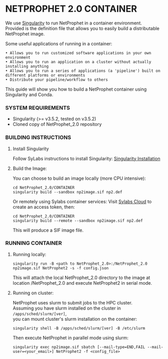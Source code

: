 # NETPROPHET 2.0 CONTAINER

We use [Singularity](https://sylabs.io/singularity/) to run NetProphet in a container environment.  
Provided is the definition file that allows you to easily build a distributable NetProphet image.

Some useful applications of running in a container:

    • Allows you to run customized software applications in your own environment  
    • Allows you to run an application on a cluster without actually installing anything 
    • Allows you to run a series of applications (a 'pipeline') built on different platforms or environments
    • Distribute your pipeline/workflow to others 

This guide will show you how to build a NetProphet container using Singularity and Conda.


### SYSTEM REQUIREMENTS

* Singularity (>= v3.5.2, tested on v3.5.2)
* Cloned copy of NetProphet_2.0 repository


### BUILDING INSTRUCTIONS

1. Install Singularity
	
    Follow SyLabs instructions to install Singularity:
    [Singularity Installation](https://sylabs.io/guides/3.5/user-guide/quick_start.html#quick-installation-steps)

2. Build the Image:

    You can choose to build an image locally (more CPU intensive):

	```
    cd NetProphet_2.0/CONTAINER
    singularity build --sandbox np2image.sif np2.def
	```

    Or remotely using Sylabs container services:
    Visit [Sylabs Cloud](https://cloud.sylabs.io/auth) to create an access token, then:

	```
    cd NetProphet_2.0/CONTAINER
    singularity build --remote --sandbox np2image.sif np2.def
	```
    
    This will produce a SIF image file. 


### RUNNING CONTAINER

1. Running locally:

	```
    singularity run -B <path to NetProphet_2.0>:/NetProphet_2.0 np2image.sif NetProphet2 -s -f config.json
	```

    This will attach the local NetProphet_2.0 directory to the image at location /NetProphet_2.0 and execute NetProphet2 in serial mode.


2. Running on cluster:

    NetProphet uses slurm to submit jobs to the HPC cluster.  
    Assuming you have slurm installed on the cluster in `/apps/sched/slurm/[ver]`,  
    you can mount cluster's slurm installation on the container:

    ```
    singularity shell -B /apps/sched/slurm/[ver] -B /etc/slurm
    ```

    Then execute NetProphet in parallel mode using slurm:

    ```
    singularity exec np2image.sif sbatch [--mail-type=END,FAIL --mail-user=<your_email>] NetProphet2 -f <config_file>
    ```
    



